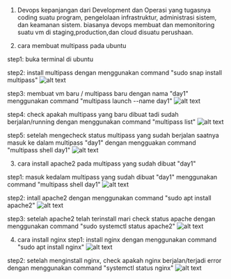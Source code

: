 1. Devops kepanjangan dari Development dan Operasi yang tugasnya coding suatu program, pengelolaan infrastruktur, administrasi sistem, dan keamanan sistem. biasanya devops membuat dan memonitoring suatu vm di staging,production,dan cloud disuatu perushaan.

2. cara membuat multipass pada ubuntu
   
step1: buka terminal di ubuntu

step2: install multipass dengan menggunakan command "sudo snap install multipass"
![alt text](https://github.com/tanuwijaya0811/devops22-dumbways-Tanu/blob/main/Stage-1/Day1/image/0.png?raw=true)

step3: membuat vm baru / multipass baru dengan nama "day1" menggunakan command "multipass launch --name day1"
![alt text](https://github.com/tanuwijaya0811/devops22-dumbways-Tanu/blob/main/Stage-1/Day1/image/1.png?raw=true)

step4: check apakah multipass yang baru dibuat tadi sudah berjalan/running dengan menggunakan command "multipass list"
![alt text](https://github.com/tanuwijaya0811/devops22-dumbways-Tanu/blob/main/Stage-1/Day1/image/2.png?raw=true)

step5: setelah mengecheck status multipass yang sudah berjalan saatnya masuk ke dalam multipass "day1" dengan mengguakan command "multipass shell day1"
![alt text](https://github.com/tanuwijaya0811/devops22-dumbways-Tanu/blob/main/Stage-1/Day1/image/3.png?raw=true)

3. cara install apache2 pada multipass yang sudah dibuat "day1"
   
step1: masuk kedalam multipass yang sudah dibuat "day1" menggunakan command "multipass shell day1"
![alt text](https://github.com/tanuwijaya0811/devops22-dumbways-Tanu/blob/main/Stage-1/Day1/image/3.png?raw=true)

step2: intall apache2 dengan menggunakan command "sudo apt install apache2"
![alt text](https://github.com/tanuwijaya0811/devops22-dumbways-Tanu/blob/main/Stage-1/Day1/image/4.png?raw=true)

step3: setelah apache2 telah terinstall mari check status apache dengan menggunakan command "sudo systemctl status apache2" 
![alt text](https://github.com/tanuwijaya0811/devops22-dumbways-Tanu/blob/main/Stage-1/Day1/image/5.png?raw=true)


4. cara install nginx
step1: install nginx dengan menggunakan command "sudo apt install nginx"
![alt text](https://github.com/tanuwijaya0811/devops22-dumbways-Tanu/blob/main/Stage-1/Day1/image/nginx-install.png?raw=true) 

step2: setelah menginstall nginx, check apakah nginx berjalan/terjadi error dengan menggunakan command "systemctl status nginx"
![alt text](https://github.com/tanuwijaya0811/devops22-dumbways-Tanu/blob/main/Stage-1/Day1/image/nginx-status.png?raw=true)

